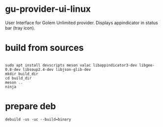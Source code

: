 # gu-provider-ui-linux

User Interface for Golem Unlimited provider. Displays appindicator in status bar (tray icon).

# build from sources

```

sudo apt install devscripts meson valac libappindicator3-dev libgee-0.8-dev libsoup2.4-dev libjson-glib-dev
mkdir build_dir
cd build_dir
meson ..
ninja
```


# prepare deb

```
debuild -us -uc --build=binary
```
